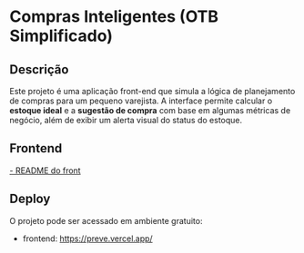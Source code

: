 # Compras Inteligentes (OTB Simplificado)

## Descrição
Este projeto é uma aplicação front-end que simula a lógica de planejamento de compras para um pequeno varejista. A interface permite calcular o **estoque ideal** e a **sugestão de compra** com base em algumas métricas de negócio, além de exibir um alerta visual do status do estoque.

## Frontend
[- README do front](./frontend/README.md)

## Deploy

O projeto pode ser acessado em ambiente gratuito:
- frontend: https://preve.vercel.app/
